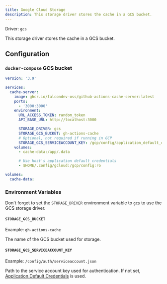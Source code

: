 ```yaml
---
title: Google Cloud Storage
description: This storage driver stores the cache in a GCS bucket.
---
```


Driver: `gcs`

This storage driver stores the cache in a GCS bucket.

## Configuration

### `docker-compose` GCS bucket

```yaml [docker-compose.yml]
version: '3.9'

services:
  cache-server:
    image: ghcr.io/falcondev-oss/github-actions-cache-server:latest
    ports:
      - '3000:3000'
    environment:
      URL_ACCESS_TOKEN: random_token
      API_BASE_URL: http://localhost:3000

      STORAGE_DRIVER: gcs
      STORAGE_GCS_BUCKET: gh-actions-cache
      # Optional, not required if running in GCP
      STORAGE_GCS_SERVICEACCOUNT_KEY: /gcp/config/application_default_credentials.json
    volumes:
      - cache-data:/app/.data

      # Use host's application default credentials
      - $HOME/.config/gcloud:/gcp/config:ro

volumes:
  cache-data:
```

### Environment Variables

Don't forget to set the `STORAGE_DRIVER` environment variable to `gcs` to use the GCS storage driver.

#### `STORAGE_GCS_BUCKET`

Example: `gh-actions-cache`

The name of the GCS bucket used for storage.

#### `STORAGE_GCS_SERVICEACCOUNT_KEY`

Example: `/config/auth/serviceaccount.json`

Path to the service account key used for authentication. If not set, [Application Default Credentials](https://cloud.google.com/docs/authentication/application-default-credentials) is used.
